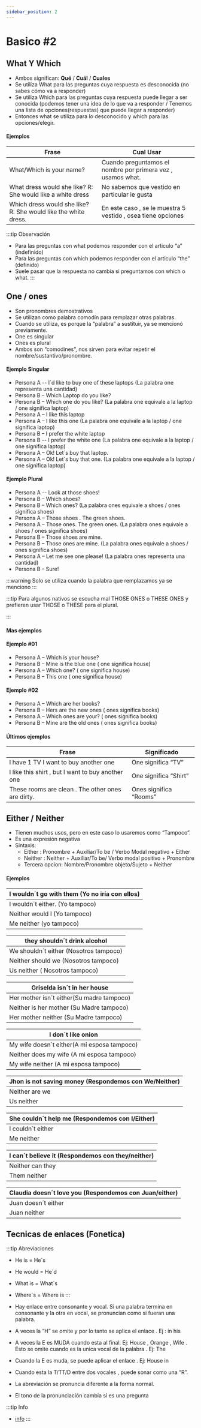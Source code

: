 ```yaml
---
sidebar_position: 2
---
```

# Basico #2

## What Y Which

- Ambos significan: **Qué** / **Cuál** / **Cuales**
- Se utiliza What para las preguntas cuya respuesta es desconocida (no sabes cómo va a responder)
- Se utiliza Which para las preguntas cuya respuesta puede llegar a ser conocida (podemos tener una idea de lo que va a responder / Tenemos una lista de opciones(respuestas) que puede llegar a responder)
- Entonces what se utiliza para lo desconocido y which para las opciones/elegir.

#### Ejemplos
| Frase  | Cual Usar  | 
| - | - |
| What/Which is your name?  | Cuando preguntamos el nombre por primera vez , usamos what.  |
| What dress would she like?  R: She would like a white dress  | No sabemos que vestido en particular le gusta   |
| Which dress would she like? R:  She would like the white dress. | En este caso , se le muestra 5 vestido , osea tiene opciones  |


:::tip Observación
- Para las preguntas con what podemos  responder con el articulo “a” (indefinido)
- Para las preguntas con which podemos responder con el articulo “the” (definido)
- Suele pasar que la respuesta no cambia si preguntamos con which o what.
:::
## One / ones

- Son pronombres demostrativos
- Se utilizan como  palabra comodín para remplazar otras palabras.
- Cuando se utiliza, es porque la “palabra” a sustituir, ya se mencionó previamente.
- One es singular
- Ones es plural
- Ambos son “comodines”, nos sirven para evitar repetir el nombre/sustantivo/pronombre.





#### Ejemplo Singular

- Persona A --     I´d like to buy one of these laptops  (La palabra one representa una cantidad)
- Persona B – Which Laptop do you like?
- Persona B – Which one do you like?  (La palabra one   equivale a la laptop / one significa laptop)
- Persona A – I like this laptop
- Persona A – I like this one  (La palabra one   equivale a la laptop / one significa laptop)
- Persona B – I prefer the white laptop
- Persona B -- I prefer the white one (La palabra one   equivale a la laptop / one significa laptop)
- Persona A – Ok! Let´s buy that laptop.
- Persona A – Ok! Let´s buy that one. (La palabra one   equivale a la laptop / one significa laptop)

#### Ejemplo Plural

- Persona A -- Look at those shoes!
- Persona B – Which shoes?
- Persona B – Which ones? (La palabra ones   equivale a shoes / ones significa shoes)
- Persona A – Those shoes . The green shoes.
- Persona A – Those ones. The green ones. (La palabra ones   equivale a shoes / ones significa shoes)
- Persona B – Those shoes are mine.
- Persona B – Those ones are mine. (La palabra ones   equivale a shoes / ones significa shoes)
- Persona A – Let me see one please! (La palabra ones representa una cantidad)
- Persona B – Sure!

:::warning
Solo se utiliza cuando la palabra que remplazamos ya se menciono
:::

:::tip
Para algunos nativos se escucha mal THOSE ONES  o THESE ONES y prefieren usar THOSE o THESE para el plural.

:::


#### Mas ejemplos


#### Ejemplo #01
- Persona A – Which is your house?
- Persona B – Mine is the blue one ( one significa house)
- Persona A – Which one?  ( one significa house)
- Persona B – This one ( one significa house)
#### Ejemplo #02
- Persona A – Which are her books?
- Persona B – Hers are the new ones ( ones significa books)
- Persona A – Which ones are your? ( ones significa books)
- Persona B – Mine are the old ones ( ones significa books)

#### Últimos ejemplos
| Frase | Significado |
| - | - |
| I have 1 TV I want to buy  another one  |  One significa “TV” |
| I like this shirt , but I want to buy another one  |  One significa “Shirt” |
| These rooms are clean . The other  ones are dirty.  |  Ones significa “Rooms” |


## Either / Neither
- Tienen muchos usos, pero en este caso lo usaremos como “Tampoco”.
- Es una expresión negativa 
- Sintaxis:
   - Either : Pronombre + Auxiliar/To be / Verbo Modal negativo + Either
   - Neither : Neither + Auxiliar/To be/ Verbo modal positivo + Pronombre
   - Tercera opcion:  Nombre/Pronombre objeto/Sujeto + Neither
  
#### Ejemplos

| I wouldn´t go with them (Yo no iría con ellos)  |
| - |
| I wouldn´t either.  (Yo tampoco) |
| Neither would I  (Yo tampoco)  |
| Me neither (yo tampoco) |


| they shouldn´t drink alcohol  |
| - |
|We shouldn´t either (Nosotros tampoco) |
| Neither should we (Nosotros tampoco)  |
|Us neither ( Nosotros tampoco) |


| Griselda isn´t in her house  |
| - |
|Her mother  isn´t  either(Su madre tampoco) |
|Neither is her mother (Su Madre tampoco)  |
|Her mother neither (Su Madre tampoco)|

| I don´t like onion |
| - |
|My wife doesn´t  either(A mi esposa tampoco) |
|Neither does my wife (A mi esposa tampoco)  |
|My wife neither (A mi esposa tampoco)|


| Jhon is not saving money (Respondemos con We/Neither) |
| - |
|Neither are we  |
|Us neither  |

| She couldn´t help me (Respondemos con I/Either) |
| - |
|I couldn´t either  |
|Me neither  |


| I can´t believe it (Respondemos con they/neither)|
| - |
|Neither can they  |
|Them neither  |

| Claudia doesn´t love you (Respondemos con Juan/either)|
| - |
|Juan doesn´t either  |
|Juan neither |

## Tecnicas de enlaces (Fonetica)

:::tip Abreviaciones
- He is  = He´s
- He would = He´d
- What is = What´s
- Where´s = Where is
:::

- Hay enlace entre consonante y vocal. Si una palabra termina en consonante y la otra en vocal, se pronuncian como si fueran una palabra. 
- A veces la “H” se omite y por lo tanto se aplica el enlace . Ej : in his 

- A veces la E es MUDA cuando esta al final. Ej: House , Orange , Wife . Esto se omite cuando es la unica vocal de la palabra . Ej: The
- Cuando la E es muda, se puede aplicar el enlace . Ej: House in
- Cuando esta la T/TT/D entre dos vocales , puede sonar como una “R”.
- La abreviación se pronuncia diferente a la forma normal.
- El tono de la pronunciación cambia si es una pregunta

:::tip Info
- [info](https://www.britishcouncil.es/blog/mejora-tu-fluidez-ingles-musica-pop)
:::